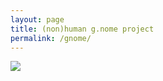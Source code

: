 ```yaml
---
layout: page
title: (non)human g.nome project
permalink: /gnome/
---
```


<img src="http://rlv.zcache.com/adorable_gnome_and_ladybug_mushroom_coasters-r0922b27910114ad4a455c465afe714e6_ambkq_8byvr_512.jpg" />
